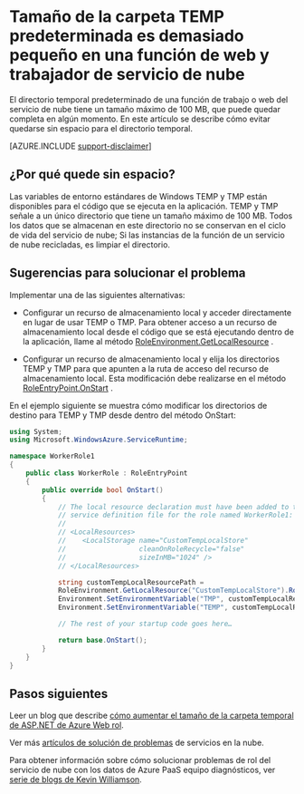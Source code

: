 <properties
   pageTitle="Tamaño de la carpeta TEMP predeterminada es demasiado pequeño para una función | Microsoft Azure"
   description="Una función de servicio de nube tiene una cantidad limitada de espacio para la carpeta TEMP. Este artículo proporciona algunas sugerencias sobre cómo evitar quedarse sin espacio."
   services="cloud-services"
   documentationCenter=""
   authors="simonxjx"
   manager="felixwu"
   editor=""
   tags="top-support-issue"/>
<tags
   ms.service="cloud-services"
   ms.devlang="na"
   ms.topic="article"
   ms.tgt_pltfrm="na"
   ms.workload="tbd"
   ms.date="10/12/2016"
   ms.author="v-six" />

# <a name="default-temp-folder-size-is-too-small-on-a-cloud-service-webworker-role"></a>Tamaño de la carpeta TEMP predeterminada es demasiado pequeño en una función de web y trabajador de servicio de nube

El directorio temporal predeterminado de una función de trabajo o web del servicio de nube tiene un tamaño máximo de 100 MB, que puede quedar completa en algún momento. En este artículo se describe cómo evitar quedarse sin espacio para el directorio temporal.

[AZURE.INCLUDE [support-disclaimer](../../includes/support-disclaimer.md)]

## <a name="why-do-i-run-out-of-space"></a>¿Por qué quede sin espacio?

Las variables de entorno estándares de Windows TEMP y TMP están disponibles para el código que se ejecuta en la aplicación. TEMP y TMP señale a un único directorio que tiene un tamaño máximo de 100 MB. Todos los datos que se almacenan en este directorio no se conservan en el ciclo de vida del servicio de nube; Si las instancias de la función de un servicio de nube recicladas, es limpiar el directorio.

## <a name="suggestion-to-fix-the-problem"></a>Sugerencias para solucionar el problema

Implementar una de las siguientes alternativas:

- Configurar un recurso de almacenamiento local y acceder directamente en lugar de usar TEMP o TMP. Para obtener acceso a un recurso de almacenamiento local desde el código que se está ejecutando dentro de la aplicación, llame al método [RoleEnvironment.GetLocalResource](https://msdn.microsoft.com/library/microsoft.windowsazure.serviceruntime.roleenvironment.getlocalresource.aspx) . 

- Configurar un recurso de almacenamiento local y elija los directorios TEMP y TMP para que apunten a la ruta de acceso del recurso de almacenamiento local. Esta modificación debe realizarse en el método [RoleEntryPoint.OnStart](https://msdn.microsoft.com/library/microsoft.windowsazure.serviceruntime.roleentrypoint.onstart.aspx) .

En el ejemplo siguiente se muestra cómo modificar los directorios de destino para TEMP y TMP desde dentro del método OnStart:


```csharp
using System;
using Microsoft.WindowsAzure.ServiceRuntime;

namespace WorkerRole1
{
    public class WorkerRole : RoleEntryPoint
    {
        public override bool OnStart()
        {
            // The local resource declaration must have been added to the
            // service definition file for the role named WorkerRole1:
            //
            // <LocalResources>
            //    <LocalStorage name="CustomTempLocalStore"
            //                  cleanOnRoleRecycle="false"
            //                  sizeInMB="1024" />
            // </LocalResources>

            string customTempLocalResourcePath =
            RoleEnvironment.GetLocalResource("CustomTempLocalStore").RootPath;
            Environment.SetEnvironmentVariable("TMP", customTempLocalResourcePath);
            Environment.SetEnvironmentVariable("TEMP", customTempLocalResourcePath);

            // The rest of your startup code goes here…

            return base.OnStart();
        }
    }
}
```

## <a name="next-steps"></a>Pasos siguientes

Leer un blog que describe [cómo aumentar el tamaño de la carpeta temporal de ASP.NET de Azure Web rol](http://blogs.msdn.com/b/kwill/archive/2011/07/18/how-to-increase-the-size-of-the-windows-azure-web-role-asp-net-temporary-folder.aspx).

Ver más [artículos de solución de problemas](/?tag=top-support-issue&product=cloud-services) de servicios en la nube.

Para obtener información sobre cómo solucionar problemas de rol del servicio de nube con los datos de Azure PaaS equipo diagnósticos, ver [serie de blogs de Kevin Williamson](http://blogs.msdn.com/b/kwill/archive/2013/08/09/windows-azure-paas-compute-diagnostics-data.aspx).
